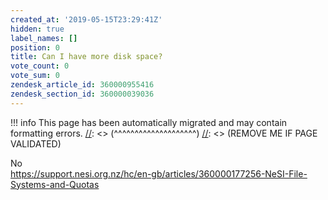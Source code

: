 ```yaml
---
created_at: '2019-05-15T23:29:41Z'
hidden: true
label_names: []
position: 0
title: Can I have more disk space?
vote_count: 0
vote_sum: 0
zendesk_article_id: 360000955416
zendesk_section_id: 360000039036
---
```



[//]: <> (REMOVE ME IF PAGE VALIDATED)
[//]: <> (vvvvvvvvvvvvvvvvvvvv)
!!! info
    This page has been automatically migrated and may contain formatting errors.
[//]: <> (^^^^^^^^^^^^^^^^^^^^)
[//]: <> (REMOVE ME IF PAGE VALIDATED)
<p>No<br><a href="https://support.nesi.org.nz/hc/en-gb/articles/360000177256-NeSI-File-Systems-and-Quotas">https://support.nesi.org.nz/hc/en-gb/articles/360000177256-NeSI-File-Systems-and-Quotas</a></p>